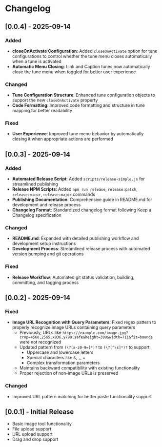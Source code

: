 # Changelog

## [0.0.4] - 2025-09-14

### Added
- **closeOnActivate Configuration**: Added `closeOnActivate` option for tune configurations to control whether the tune menu closes automatically when a tune is activated
- **Automatic Menu Closing**: Link and Caption tunes now automatically close the tune menu when toggled for better user experience

### Changed
- **Tune Configuration Structure**: Enhanced tune configuration objects to support the new `closeOnActivate` property
- **Code Formatting**: Improved code formatting and structure in tune mapping for better readability

### Fixed
- **User Experience**: Improved tune menu behavior by automatically closing it when appropriate actions are performed


## [0.0.3] - 2025-09-14

### Added
- **Automated Release Script**: Added `scripts/release-simple.js` for streamlined publishing
- **Release NPM Scripts**: Added `npm run release`, `release:patch`, `release:minor`, `release:major` commands
- **Publishing Documentation**: Comprehensive guide in README.md for development and release process
- **Changelog Format**: Standardized changelog format following Keep a Changelog specification

### Changed
- **README.md**: Expanded with detailed publishing workflow and development setup instructions
- **Development Process**: Streamlined release process with automated version bumping and git operations

### Fixed
- **Release Workflow**: Automated git status validation, building, committing, and tagging process


## [0.0.2] - 2025-09-14

### Fixed
- **Image URL Recognition with Query Parameters**: Fixed regex pattern to properly recognize image URLs containing query parameters
  - Previously, URLs like `https://example.com/image.jpg?crop=4560,2565,x836,y799,safe&height=399&width=711&fit=bounds` were not recognized
  - Updated pattern from `(\?[a-z0-9=]*)?` to `(\?[^\s]*)?` to support:
    - Uppercase and lowercase letters
    - Special characters like `&`, `,`, `=`
    - Complex transformation parameters
  - Maintains backward compatibility with existing functionality
  - Proper rejection of non-image URLs is preserved

### Changed
- Improved URL pattern matching for better paste functionality support

## [0.0.1] - Initial Release
- Basic image tool functionality
- File upload support
- URL upload support
- Drag and drop support
